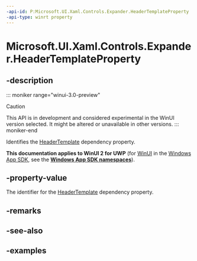 ```yaml
---
-api-id: P:Microsoft.UI.Xaml.Controls.Expander.HeaderTemplateProperty
-api-type: winrt property
---
```


# Microsoft.UI.Xaml.Controls.Expander.HeaderTemplateProperty

<!--
public static Windows.UI.Xaml.DependencyProperty HeaderTemplateProperty { get; }
-->


## -description

::: moniker range="winui-3.0-preview"
> [!CAUTION]
> This API is in development and considered experimental in the WinUI version selected. It might be altered or unavailable in other versions.
::: moniker-end

Identifies the [HeaderTemplate](expander_headertemplate.md) dependency property.

**This documentation applies to WinUI 2 for UWP** (for [WinUI](/windows/apps/winui/winui3/) in the [Windows App SDK](/windows/apps/windows-app-sdk/), see the **[Windows App SDK namespaces](/windows/windows-app-sdk/api/winrt/)**).

## -property-value

The identifier for the [HeaderTemplate](expander_headertemplate.md) dependency property.

## -remarks

## -see-also

## -examples


